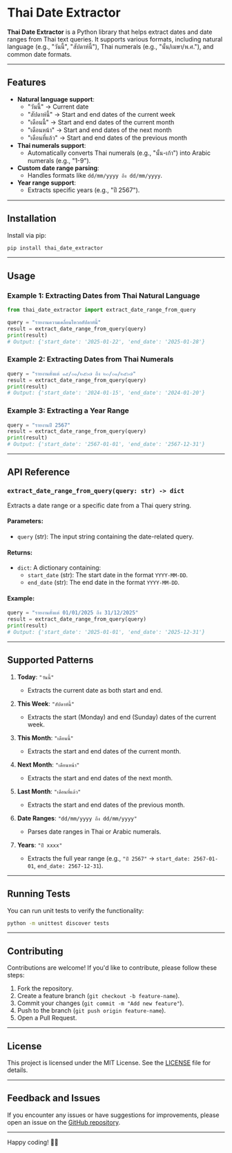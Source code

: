 # Thai Date Extractor

**Thai Date Extractor** is a Python library that helps extract dates and date ranges from Thai text queries. It supports various formats, including natural language (e.g., "วันนี้", "สัปดาห์นี้"), Thai numerals (e.g., "นั้น/เมษา/พ.ศ."), and common date formats.

---

## Features
- **Natural language support**:
  - "วันนี้" → Current date
  - "สัปดาห์นี้" → Start and end dates of the current week
  - "เดือนนี้" → Start and end dates of the current month
  - "เดือนหน้า" → Start and end dates of the next month
  - "เดือนที่แล้ว" → Start and end dates of the previous month
- **Thai numerals support**:
  - Automatically converts Thai numerals (e.g., "นั้น-เก้า") into Arabic numerals (e.g., "1-9").
- **Custom date range parsing**:
  - Handles formats like `dd/mm/yyyy ถึง dd/mm/yyyy`.
- **Year range support**:
  - Extracts specific years (e.g., "ปี 2567").

---

## Installation

Install via pip:

```bash
pip install thai_date_extractor
```

---

## Usage

### Example 1: Extracting Dates from Thai Natural Language
```python
from thai_date_extractor import extract_date_range_from_query

query = "รายงานความเคลื่อนไหวอสัปดาห์นี้"
result = extract_date_range_from_query(query)
print(result)
# Output: {'start_date': '2025-01-22', 'end_date': '2025-01-28'}
```

### Example 2: Extracting Dates from Thai Numerals
```python
query = "รายงานตั้งแต่ ๑๕/๐๑/๒๕๖๗ ถึง ๒๐/๐๑/๒๕๖๗"
result = extract_date_range_from_query(query)
print(result)
# Output: {'start_date': '2024-01-15', 'end_date': '2024-01-20'}
```

### Example 3: Extracting a Year Range
```python
query = "รายงานปี 2567"
result = extract_date_range_from_query(query)
print(result)
# Output: {'start_date': '2567-01-01', 'end_date': '2567-12-31'}
```

---

## API Reference

### `extract_date_range_from_query(query: str) -> dict`
Extracts a date range or a specific date from a Thai query string.

#### Parameters:
- `query` (str): The input string containing the date-related query.

#### Returns:
- `dict`: A dictionary containing:
  - `start_date` (str): The start date in the format `YYYY-MM-DD`.
  - `end_date` (str): The end date in the format `YYYY-MM-DD`.

#### Example:
```python
query = "รายงานตั้งแต่ 01/01/2025 ถึง 31/12/2025"
result = extract_date_range_from_query(query)
print(result)
# Output: {'start_date': '2025-01-01', 'end_date': '2025-12-31'}
```

---

## Supported Patterns

1. **Today**: `"วันนี้"`  
   - Extracts the current date as both start and end.

2. **This Week**: `"สัปดาห์นี้"`  
   - Extracts the start (Monday) and end (Sunday) dates of the current week.

3. **This Month**: `"เดือนนี้"`  
   - Extracts the start and end dates of the current month.

4. **Next Month**: `"เดือนหน้า"`  
   - Extracts the start and end dates of the next month.

5. **Last Month**: `"เดือนที่แล้ว"`  
   - Extracts the start and end dates of the previous month.

6. **Date Ranges**: `"dd/mm/yyyy ถึง dd/mm/yyyy"`  
   - Parses date ranges in Thai or Arabic numerals.

7. **Years**: `"ปี xxxx"`  
   - Extracts the full year range (e.g., `"ปี 2567"` → `start_date: 2567-01-01`, `end_date: 2567-12-31`).

---

## Running Tests

You can run unit tests to verify the functionality:

```bash
python -m unittest discover tests
```

---

## Contributing

Contributions are welcome! If you'd like to contribute, please follow these steps:
1. Fork the repository.
2. Create a feature branch (`git checkout -b feature-name`).
3. Commit your changes (`git commit -m "Add new feature"`).
4. Push to the branch (`git push origin feature-name`).
5. Open a Pull Request.

---

## License

This project is licensed under the MIT License. See the [LICENSE](LICENSE) file for details.

---

## Feedback and Issues

If you encounter any issues or have suggestions for improvements, please open an issue on the [GitHub repository](https://github.com/devmas-co-th/thai_date_extractor).

---

Happy coding! 🎉🎉
